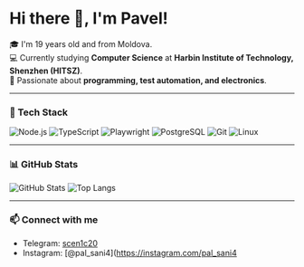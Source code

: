 # Hi there 👋, I'm Pavel!  

🎓 I'm 19 years old and from Moldova.  
💻 Currently studying **Computer Science** at **Harbin Institute of Technology, Shenzhen (HITSZ)**.  
🚀 Passionate about **programming, test automation, and electronics**.  

---

### 🔧 Tech Stack
![Node.js](https://img.shields.io/badge/-Node.js-333?style=flat&logo=node.js)
![TypeScript](https://img.shields.io/badge/-TypeScript-333?style=flat&logo=typescript)
![Playwright](https://img.shields.io/badge/-Playwright-333?style=flat&logo=playwright)
![PostgreSQL](https://img.shields.io/badge/-PostgreSQL-333?style=flat&logo=postgresql)
![Git](https://img.shields.io/badge/-Git-333?style=flat&logo=git)
![Linux](https://img.shields.io/badge/-Linux-333?style=flat&logo=linux)

---

### 📊 GitHub Stats
![GitHub Stats](https://github-readme-stats.vercel.app/api?username=YOUR_USERNAME&show_icons=true&theme=tokyonight)
![Top Langs](https://github-readme-stats.vercel.app/api/top-langs/?username=YOUR_USERNAME&layout=compact&theme=tokyonight)

---

### 📫 Connect with me
- Telegram: [scen1c20](https://t.me/scen1c20)  
- Instagram: [@pal_sani4](https://instagram.com/pal_sani4